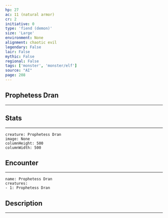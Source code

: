 ```yaml
---
hp: 27
ac: 11 (natural armor)
cr: 2
initiative: 0
type: 'fiend (demon)'    
size: 'Large'
environment: None
alignment: chaotic evil
legendary: False
lair: False
mythic: False
regional: False
tags: ['monster', 'monster/elf']
source: "AI"
page: 208
---
```


## Prophetess Dran
---



## Stats
---

```statblock
creature: Prophetess Dran
image: None
columnHeight: 500
columnWidth: 500
```

## Encounter
---

```encounter-table
name: Prophetess Dran
creatures:
- 1: Prophetess Dran
```

## Description
---




